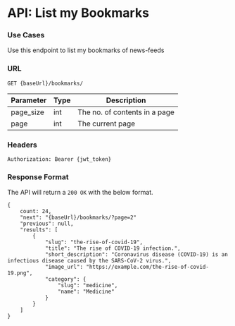 # API: List my Bookmarks

### Use Cases
Use this endpoint to list my bookmarks of news-feeds

### URL
```
GET {baseUrl}/bookmarks/
```
| Parameter | Type | Description                   |
|-----------|------|-------------------------------|
| page_size | int  | The no. of contents in a page |
| page      | int  | The current page              |

### Headers
```
Authorization: Bearer {jwt_token}
```

### Response Format
The API will return a `200 OK` with the below format.

```
{
    count: 24,
    "next": "{baseUrl}/bookmarks/?page=2"
    "previous": null,
    "results": [
        {
            "slug": "the-rise-of-covid-19",
            "title": "The rise of COVID-19 infection.",
            "short_description": "Coronavirus disease (COVID-19) is an infectious disease caused by the SARS-CoV-2 virus.",
            "image_url": "https://example.com/the-rise-of-covid-19.png",
            "category": {
                "slug": "medicine",
                "name": "Medicine"
            }
        }
    ]
}
```
